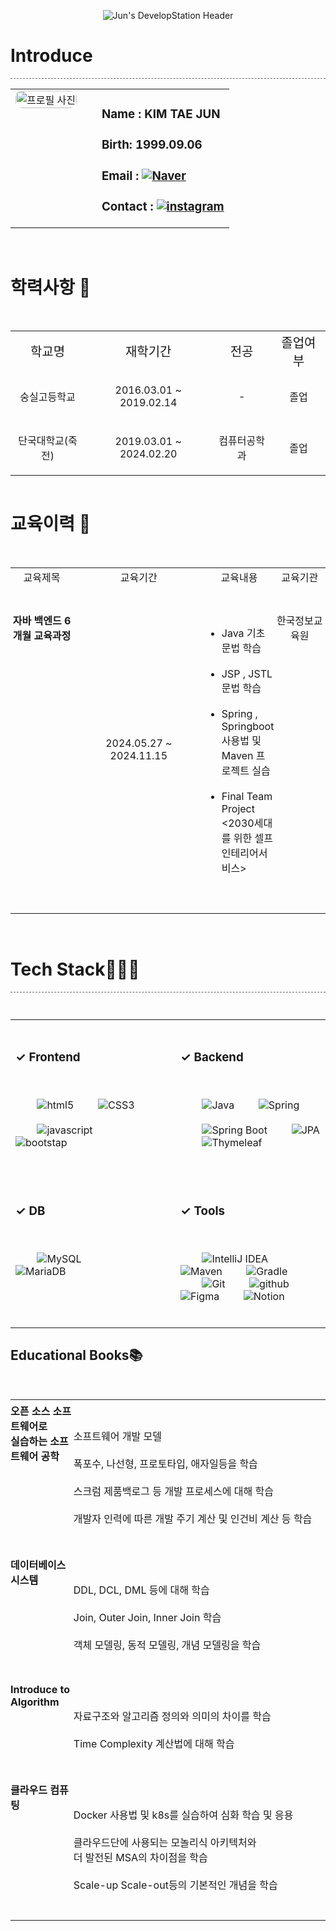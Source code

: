 <p align="center">
  <img src="https://capsule-render.vercel.app/api?type=Transparent&text=Jun%27s%20DevelopStation%20%F0%9F%92%BB&fontAlign=&fontSize=40&animation=twinkling&desc=Welcome%20to%20My%20Repository!%20Backend%20Developer%20Mr.Jun&&descAlignY=70&theme=dark&height=150" alt="Jun's DevelopStation Header">
</p>

<h1>Introduce</h1>
<div style="border-bottom: 1px dashed #666; width: 100%; margin: 10px 0;"></div>

<table align="center" style="width: auto; border: none; border-collapse: collapse; background-color: transparent;">
  <tr>
    <td style="vertical-align: top; padding-right: 20px; border: none; background-color: transparent;">
      <img src="https://github.com/user-attachments/assets/6097649c-3f20-48dd-99a4-77ba1b930ffc" height="100%" style="border-radius: 10px;" alt="프로필 사진">
    </td>
    <td style="vertical-align: top; text-align: left; border: none; background-color: transparent; padding-left: 20px;">
      <div>
        <h3>Name : KIM TAE JUN</h3>
      </div>
      <div>
        <h3>Birth: 1999.09.06</h3>
      </div>
      <div>
        <h3>Email : <a href="mailto:somang567@naver.com" target="_blank"><img src="https://img.shields.io/badge/Naver-03C75A?style=for-the-badge&logo=naver&logoColor=white" alt="Naver"></a></h3>
      </div>
      <div>
        <h3>Contact : <a href="https://www.instagram.com/xroawlns__/" target="_blank"><img src="https://img.shields.io/badge/Instagram-E4405F?style=for-the-badge&logo=instagram&logoColor=white" alt="instagram"></a></h3>
      </div>
    </td>
  </tr>
</table>

<br> <h1>학력사항 🏫</h1>
<table align="left" style="width:100%; border:none; border-collapse:collapse; background-color:transparent;">
  <tr align="center" style="font-size: 20px;">
    <td>학교명</td>
    <td>재학기간</td>
    <td>전공</td>
    <td>졸업여부</td>
  </tr>
  <tr align="center">
    <td><p>숭실고등학교</p></td>
    <td><p>2016.03.01 ~ 2019.02.14</p></td>
    <td><p>-</p></td>
    <td><p>졸업</p></td>
  </tr>
   <tr align="center">
    <td><p>단국대학교(죽전)</p></td>
    <td><p>2019.03.01 ~ 2024.02.20</p></td>
    <td><p>컴퓨터공학과</p></td>
    <td><p>졸업</p></td>
  </tr>
</table>

<div style="clear: both;"></div>

<h1>교육이력 📑</h1>
<table align="left" style="width:100%; border:none; border-collapse:collapse; background-color:transparent;">
  <tr align="center"> 
    <td>교육제목</td>
    <td>교육기간</td>
    <td>교육내용</td>
    <td>교육기관</td>
  </tr>
  <tr>
    <td style="width:22%; vertical-align: top; padding: 5px 0px; border:none; background-color:transparent; font-weight:bold;">
      <p align="center">자바 백엔드 6개월 교육과정</p>
    </td>
    <td style="width:45%;">
      <p align="center">2024.05.27 ~ 2024.11.15</p>
    </td>
    <td style="width: 15%; vertical-align: top; padding: 5px 0px; border:none; background-color:transparent;">
     <ul>
        <li>Java 기초 문법 학습</li>
        <li>JSP , JSTL 문법 학습</li>
        <li>Spring , Springboot 사용법 및 Maven 프로젝트 실습</li>
        <li>Final Team Project <2030세대를 위한 셀프인테리어서비스></li>
    </ul>
    </td>
    <td style="width: 20%; vertical-align: top; padding: 5px 0px; border:none; background-color:transparent;">
      <p align="center">한국정보교육원</p>
    </td>
  </tr>
</table>

<br><br><br><br><br><br><br>
                  
<h1>Tech Stack🧑🏻‍💻</h1>
<div style="border-bottom: 1px dashed #666; width: 100%; margin: 10px 0;"></div>

<table style="width:100%; border:none; border-collapse:collapse; background-color:transparent;">
  <tr>
    <td style="width:50%; vertical-align: top; padding-right: 20px; border:none; background-color:transparent;">
      <h3>✓ Frontend</h3>
      <p>
        <img src="https://img.shields.io/badge/HTML5-E34F26?style=for-the-badge&logo=html5&logoColor=white" alt="html5">
        <img src="https://img.shields.io/badge/CSS3-1572B6?style=for-the-badge&logo=css3&logoColor=white" alt="CSS3">
        <br>
        <img src="https://img.shields.io/badge/Javascript-F7DF1E?style=for-the-badge&logo=javascript&logoColor=white" alt="javascript">
        <img src="https://img.shields.io/badge/Bootstrap-7952B3?style=for-the-badge&logo=bootstrap&logoColor=white" alt="bootstap">
      </p>
    </td>
    <td style="width:50%; vertical-align: top; padding-left: 20px; border:none; background-color:transparent;">
      <h3>✓ Backend</h3>
      <p>
        <img src="https://img.shields.io/badge/Java-007396?style=for-the-badge&logo=java&logoColor=white" alt="Java">
        <img src="https://img.shields.io/badge/Spring-6DB33F?style=for-the-badge&logo=spring&logoColor=white" alt="Spring">
        <br>
        <img src="https://img.shields.io/badge/SpringBoot-13C100?style=for-the-badge&logo=spring%20boot&logoColor=white" alt="Spring Boot">
        <img src="https://img.shields.io/badge/JPA-6DB33F?style=for-the-badge&logo=hibernate&logoColor=white" alt="JPA">
        <img src="https://img.shields.io/badge/Thymeleaf-005F0F?style=for-the-badge&logo=thymeleaf&logoColor=white" alt="Thymeleaf">
      </p>
    </td>
  </tr>
  <tr>
    <td style="width:50%; vertical-align: top; padding-right: 20px; border:none; background-color:transparent;">
      <h3>✓ DB</h3>
      <p>
        <img src="https://img.shields.io/badge/MySQL-4479A1?style=for-the-badge&logo=mysql&logoColor=white" alt="MySQL">
        <img src="https://img.shields.io/badge/MariaDB-003545?style=for-the-badge&logo=mariadb&logoColor=white" alt="MariaDB">
      </p>
    </td>
    <td style="width:50%; vertical-align: top; padding-left: 20px; border:none; background-color:transparent;">
      <h3>✓ Tools</h3>
      <p>
        <img src="https://img.shields.io/badge/IntelliJ_IDEA-000000?style=for-the-badge&logo=intellij-idea&logoColor=white" alt="IntelliJ IDEA">
        <img src="https://img.shields.io/badge/Maven-C71A36?style=for-the-badge&logo=apache-maven&logoColor=white" alt="Maven">
        <img src="https://img.shields.io/badge/Gradle-02303A?style=for-the-badge&logo=gradle&logoColor=white" alt="Gradle">
        <br>
        <img src="https://img.shields.io/badge/Git-F05032?style=for-the-badge&logo=git&logoColor=white" alt="Git">
        <img src="https://img.shields.io/badge/github-181717?style=for-the-badge&logo=github&logoColor=white" alt="github">
        <img src="https://img.shields.io/badge/Figma-F24E1E?style=for-the-badge&logo=figma&logoColor=white" alt="Figma">
        <img src="https://img.shields.io/badge/Notion-000000?style=for-the-badge&logo=notion&logoColor=black" alt="Notion">
      </p>
    </td>
  </tr>
</table>


<h2>Educational Books📚</h2>
<table style="width:100%; border:none; border-collapse:collapse; background-color:transparent;">
  <tr>
    <td style="width:20%; vertical-align: top; padding: 5px 0px; border:none; background-color:transparent; font-weight:bold;">오픈 소스 소프트웨어로<br>실습하는 소프트웨어 공학</td>
    <td style="width:80%; vertical-align: top; padding: 5px 0px; border:none; background-color:transparent;">
      <ul style="list-style-type:none; margin:0; padding-left:0;">
        <li>소프트웨어 개발 모델</li>
        <li>폭포수, 나선형, 프로토타입, 애자일등을 학습</li>
        <li>스크럼 제품백로그 등 개발 프로세스에 대해 학습</li>
        <li>개발자 인력에 따른 개발 주기 계산 및 인건비 계산 등 학습</li>
      </ul>
    </td>
  </tr>
  <tr>
    <td style="width:20%; vertical-align: top; padding: 5px 0px; border:none; background-color:transparent; font-weight:bold;">데이터베이스 시스템</td>
    <td style="width:80%; vertical-align: top; padding: 5px 0px; border:none; background-color:transparent;">
      <ul style="list-style-type:none; margin:0; padding-left:0;">
        <li>DDL, DCL, DML 등에 대해 학습</li>
        <li>Join, Outer Join, Inner Join 학습</li>
        <li>객체 모델링, 동적 모델링, 개념 모델링을 학습</li>
      </ul>
    </td>
  </tr>
  <tr>
    <td style="width:20%; vertical-align: top; padding: 5px 0px; border:none; background-color:transparent; font-weight:bold;">Introduce to Algorithm</td>
    <td style="width:80%; vertical-align: top; padding: 5px 0px; border:none; background-color:transparent;">
      <ul style="list-style-type:none; margin:0; padding-left:0;">
        <li>자료구조와 알고리즘 정의와 의미의 차이를 학습</li>
        <li>Time Complexity 계산법에 대해 학습</li>
      </ul>
    </td>
  </tr>
  <tr>
    <td style="width:20%; vertical-align: top; padding: 5px 0px; border:none; background-color:transparent; font-weight:bold;">클라우드 컴퓨팅</td>
    <td style="width:80%; vertical-align: top; padding: 5px 0px; border:none; background-color:transparent;">
      <ul style="list-style-type:none; margin:0; padding-left:0;">
        <li>Docker 사용법 및 k8s를 실습하여 심화 학습 및 응용</li>
        <li>클라우드단에 사용되는 모놀리식 아키텍처와<br>더 발전된 MSA의 차이점을 학습</li>
        <li>Scale-up Scale-out등의 기본적인 개념을 학습</li>
      </ul>
    </td>
  </tr>
</table>
